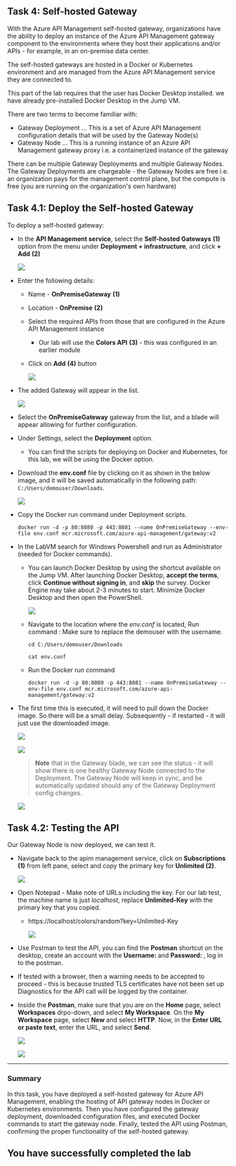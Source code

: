 ## Task 4: Self-hosted Gateway

With the Azure API Management self-hosted gateway, organizations have the ability to deploy an instance of the Azure API Management gateway component to the environments where they host their applications and/or APIs - for example, in an on-premise data center.

The self-hosted gateways are hosted in a Docker or Kubernetes environment and are managed from the Azure API Management service they are connected to.

This part of the lab requires that the user has Docker Desktop installed. we have already pre-installed Docker Desktop in the Jump VM.

There are two terms to become familiar with:

- Gateway Deployment ... This is a set of Azure API Management configuration details that will be used by the Gateway Node(s)
- Gateway Node ... This is a running instance of an Azure API Management gateway proxy i.e. a containerized instance of the gateway

There can be multiple Gateway Deployments and multiple Gateway Nodes.  The Gateway Deployments are chargeable - the Gateway Nodes are free i.e. an organization pays for the management control plane, but the compute is free (you are running on the organization's own hardware)


## Task 4.1: Deploy the Self-hosted Gateway

To deploy a self-hosted gateway:

- In the **API Management service**, select the **Self-hosted Gateways** **(1)** option from the menu under **Deployment + infrastructure**, and click **+ Add** **(2)**

    ![](media/api7.png)

- Enter the following details:

  - Name - **OnPremiseGateway** **(1)**
  - Location - **OnPremise** **(2)**
  - Select the required APIs from those that are configured in the Azure API Management instance
    - Our lab will use the **Colors API** **(3)** - this was configured in an earlier module
  - Click on **Add** **(4)** button

    ![](media/add-gateway-1.png)

- The added Gateway will appear in the list.

  ![](media/api6.png)

- Select the **OnPremiseGateway** gateway from the list, and a blade will appear allowing for further configuration.

- Under Settings, select the **Deployment** option.

  - You can find the scripts for deploying on Docker and Kubernetes, for this lab, we will be using the Docker option.

- Download the **env.conf** file by clicking on it as shown in the below image, and it will be saved automatically in the following path: `C:/Users/demouser/Downloads`.

    ![](media/api5.png)

- Copy the Docker run command under Deployment scripts.
  
  ```text
  docker run -d -p 80:8080 -p 443:8081 --name OnPremiseGateway --env-file env.conf mcr.microsoft.com/azure-api-management/gateway:v2
  ```

- In the LabVM search for Windows Powershell and run as Administrator (needed for Docker commands).

  - You can launch Docker Desktop by using the shortcut available on the Jump VM. After launching Docker Desktop, **accept the terms**, click **Continue without signing in**, and **skip** the survey. Docker Engine may take about 2-3 minutes to start. Minimize Docker Desktop and then open the PowerShell.

    ![](media/api4.png)    

  - Navigate to the location where the *env.conf* is located, Run command :
    Make sure to replace the demouser with the username.
    ```
    cd C:/Users/demouser/Downloads
    ```
    ```
    cat env.conf
    ```
  - Run the Docker run command
    ```
    docker run -d -p 80:8080 -p 443:8081 --name OnPremiseGateway --env-file env.conf mcr.microsoft.com/azure-api-management/gateway:v2
    ```

- The first time this is executed, it will need to pull down the Docker image. So there will be a small delay.  Subsequently - if restarted - it will just use the downloaded image.

  ![](media/api2.png)

  ![](media/api3.png)

  >**Note** that in the Gateway blade, we can see the status - it will show there is one healthy Gateway Node connected to the Deployment.   The Gateway Node will keep in sync, and be automatically updated should any of the Gateway Deployment config changes.

  ![](media/gateway.png)

## Task 4.2: Testing the API

Our Gateway Node is now deployed, we can test it.

- Navigate back to the apim management service, click on **Subscriptions (1)** from left pane, select and copy the primary key for **Unlimited (2)**.

    ![](media/api1.png)
  
- Open Notepad - Make note of URLs including the key.  For our lab test, the machine name is just *localhost*, replace **Unlimited-Key** with the primary key that you copied.
  
  - https://localhost/colors/random?key=Unlimited-Key

    ![](../../assets/images/apim-app-gateway-test-1.png)

- Use Postman to test the API, you can find the **Postman** shortcut on the desktop, create an account with the **Username: <inject key="AzureAdUserEmail"></inject>** and **Password: <inject key="AzureAdUserPassword"></inject>**, log in to the postman.

- If tested with a browser, then a warning needs to be accepted to proceed - this is because trusted TLS certificates have not been set up Diagnostics 
 for the API call will be logged by the container.

- Inside the **Postman**, make sure that you are on the **Home** page, select **Workspaces** drpo-down, and select **My Workspace**. On the **My Workspace** page, select **New** and select **HTTP**. Now, in the **Enter URL or paste text**, enter the URL, and select **Send**.

  ![](../../assets/images/apim-app-gateway-test-2.png)


  ![](../../assets/images/apim-app-gateway-test-3.png)


---
### Summary
In this task, you have deployed a self-hosted gateway for Azure API Management, enabling the hosting of API gateway nodes in Docker or Kubernetes environments. Then you have configured the gateway deployment, downloaded configuration files, and executed Docker commands to start the gateway node. Finally, tested the API using Postman, confirming the proper functionality of the self-hosted gateway.

## You have successfully completed the lab
